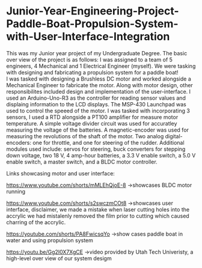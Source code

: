 # Junior-Year-Engineering-Project-Paddle-Boat-Propulsion-System-with-User-Interface-Integration
This was my Junior year project of my Undergraduate Degree. The basic over view of the project is as follows: I was assigned to a team of 5 engineers, 4 Mechanical and 1 Electrical Engineer (myself). We were tasking with designing and fabricating a propulsion system for a paddle boat!  
I was tasked with designing a Brushless DC motor and worked alongside a Mechanical Engineer to fabricate the motor. Along with motor design, other responsibilites included design and implementation of the user-interface. I used an Arduino-Uno-R3 as the controller for reading sensor values and displaing information to the LCD displays. The MSP-430 Launchpad was used to control the speeed of the motor. I was tasked with incorporating 3 sensors, I used a RTD alongside a PT100 amplifier for measure motor temperature. A simple voltage divider circuit was used for accuratley measuring the voltage of the batteries. A magnetic-encoder was used for measuring the revolutions of the shaft of the motor. Two analog digital-encoders: one for throttle, and one for steering of the rudder. Additional modules used include: servos for steering, buck converters for stepping down voltage, two 18 V, 4 amp-hour batteries, a 3.3 V enable switch, a 5.0 V enable switch, a master switch, and a BLDC motor controller. 

Links showcasing motor and user interface:

https://www.youtube.com/shorts/mMLEhQjoE-8
->showcases BLDC motor running

https://www.youtube.com/shorts/s2swczmCOt8
->showcases user interface, disclaimer, we made a mistake when laser cutting holes into the accrylic we had mistalenly removed the film prior to cutting which caused charring of the accrylic.

https://youtube.com/shorts/PA8FwicsqYo
->show cases paddle boat in water and using propulsion system

https://youtu.be/Gg2I0X7XgCE
->video provided by Utah Tech Univeristy, a high-level over view of our system desigm
